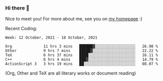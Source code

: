 ### Hi there 👋

Nice to meet you! For more about me, see you on [my homepage](https://jiayipan.me) :)


Recent Coding:
<!--START_SECTION:waka-->
```text
Week: 12 October, 2021 - 18 October, 2021

Org              11 hrs 3 mins   ██████▓░░░░░░░░░░░░░░░░░░   26.90 % 
Other            9 hrs 7 mins    █████▓░░░░░░░░░░░░░░░░░░░   22.22 % 
TeX              6 hrs 37 mins   ████░░░░░░░░░░░░░░░░░░░░░   16.11 % 
C++              6 hrs 4 mins    ███▓░░░░░░░░░░░░░░░░░░░░░   14.79 % 
ActionScript 3   3 hrs 19 mins   ██░░░░░░░░░░░░░░░░░░░░░░░   08.07 % 
```
<!--END_SECTION:waka-->
(Org, Other and TeX are all literary works or document reading)
